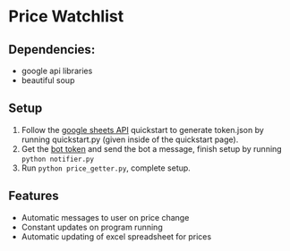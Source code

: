 # Price Watchlist

## Dependencies:

- google api libraries
- beautiful soup

## Setup

1. Follow the [google sheets API](https://developers.google.com/sheets/api/quickstart/python) quickstart to generate token.json by running quickstart.py (given inside of the quickstart page).
1. Get the [bot token](https://core.telegram.org/api) and send the bot a message, finish setup by running `python notifier.py`
1. Run `python price_getter.py`, complete setup.

## Features

- Automatic messages to user on price change
- Constant updates on program running
- Automatic updating of excel spreadsheet for prices
